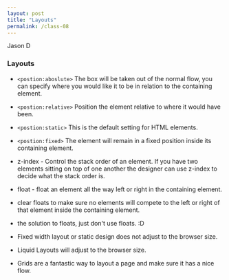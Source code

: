 ```yaml
---
layout: post
title: "Layouts"
permalink: /class-08
---
```

Jason D

### Layouts

* `<postion:aboslute>` The box will be taken out of the normal flow, you can specify where you would like it to be in relation to the containing element.

* `<postion:relative>` Position the element relative to where it would have been.

* `<postion:static>` This is the default setting for HTML elements.

* `<postion:fixed>` The element will remain in a fixed position inside its containing element.

* z-index - Control the stack order of an element. If you have two elements sitting on top of one another the designer can use z-index to decide what the stack order is.

* float - float an element all the way left or right in the containing element.

* clear floats to make sure no elements will compete to the left or right of that element inside the containing element.

* the solution to floats, just don't use floats. :D

* Fixed width layout or static design does not adjust to the browser size. 

* Liquid Layouts will adjust to the browser size.

* Grids are a fantastic way to layout a page and make sure it has a nice flow.
